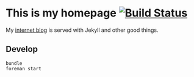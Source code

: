 # This is my homepage [![Build Status](https://travis-ci.org/rey/reyhan.org.svg?branch=master)](https://travis-ci.org/rey/reyhan.org)

My [internet blog](http://reyhan.org) is served with Jekyll and other good things.

## Develop

```
bundle
foreman start
```
